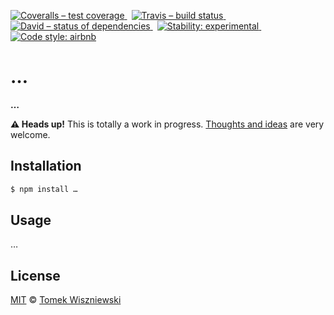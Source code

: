 [![Coveralls – test coverage
](https://img.shields.io/coveralls/tomekwi/….svg?style=flat-square)
](https://coveralls.io/r/tomekwi/…)
 [![Travis – build status
](https://img.shields.io/travis/tomekwi/…/master.svg?style=flat-square)
](https://travis-ci.org/tomekwi/…)
 [![David – status of dependencies
](https://img.shields.io/david/tomekwi/….svg?style=flat-square)
](https://david-dm.org/tomekwi/…)
 [![Stability: experimental
](https://img.shields.io/badge/stability-experimental-yellow.svg?style=flat-square)
](https://nodejs.org/api/documentation.html#documentation_stability_index)
 [![Code style: airbnb
](https://img.shields.io/badge/code%20style-airbnb-blue.svg?style=flat-square)
](https://github.com/airbnb/javascript)




…
===

**…**


**⚠ Heads up!** This is totally a work in progress. [Thoughts and ideas][] are very welcome.

[Thoughts and ideas]:  https://github.com/tomekwi/…/issues




Installation
------------

```sh
$ npm install …
```




Usage
-----

…




License
-------

[MIT][] © [Tomek Wiszniewski][]

[MIT]: ./License.md
[Tomek Wiszniewski]: https://github.com/tomekwi

